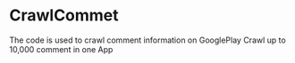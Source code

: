 # CrawlCommet
The code is used to crawl comment information on GooglePlay
Crawl up to 10,000 comment in one App
